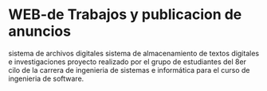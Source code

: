 # WEB-de Trabajos y publicacion de anuncios
sistema de archivos digitales 
sistema de almacenamiento de textos digitales e investigaciones
proyecto realizado por el grupo de estudiantes del 8er  cilo 
de la carrera de ingenieria de sistemas e informática
para el curso de ingenieria de software.
